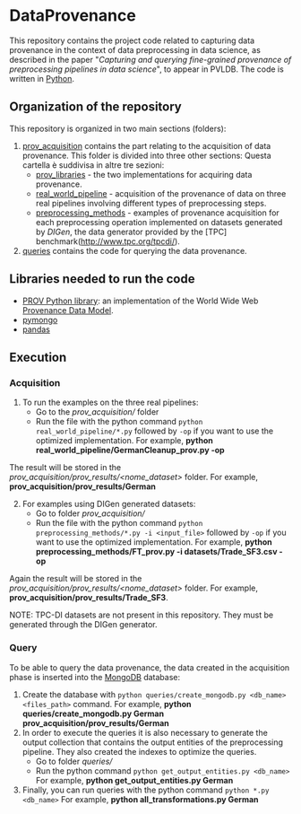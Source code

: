 # DataProvenance
This repository contains the project code related to capturing data provenance in the context of data preprocessing in data science, as described in the paper "*Capturing and querying fine-grained provenance of preprocessing pipelines in data science*", to appear in PVLDB. The code is written in [Python](https://www.python.org/).

## Organization of the repository
This repository is organized in two main sections (folders):
1. [prov_acquisition](prov_acquisition/) contains the part relating to the acquisition of data provenance. This folder is divided into three other sections: 
 Questa cartella è suddivisa in altre tre sezioni:
    * [prov_libraries](prov_acquisition/prov_libraries/) - the two implementations for acquiring data provenance.
    * [real_world_pipeline](prov_acquisition/real_world_pipeline/) - acquisition of the provenance of data on three real pipelines involving different types of preprocessing steps.
    * [preprocessing_methods](prov_acquisition/preprocessing_methods/) - 
    examples of provenance acquisition for each preprocessing operation implemented on datasets generated by *DIGen*, the data generator provided by the [TPC] benchmark(http://www.tpc.org/tpcdi/).
2. [queries](queries/) contains the code for querying the data provenance.

## Libraries needed to run the code

* [PROV Python library](https://pypi.org/project/prov/): 
an implementation of the World Wide Web [Provenance Data Model](https://www.w3.org/TR/prov-dm/).
* [pymongo](https://pymongo.readthedocs.io/en/stable/)
* [pandas](https://pandas.pydata.org/)

## Execution

### Acquisition
1. To run the examples on the three real pipelines: 
    * Go to the  *prov_acquisition/*  folder
    * Run the file with the python command `python real_world_pipeline/*.py` 
    followed by `-op` if you want to use the optimized implementation. For example, **python real_world_pipeline/GermanCleanup_prov.py -op**
    
    
The result will be stored in the *prov_acquisition/prov_results/<nome_dataset>* folder.
For example, **prov_acquisition/prov_results/German**

2. For examples using DIGen generated datasets: 
    * Go to folder  *prov_acquisition/* 
    * Run the file with the python command `python preprocessing_methods/*.py -i <input_file>` followed by `-op` if you want to use the optimized implementation. For example, **python preprocessing_methods/FT_prov.py -i datasets/Trade_SF3.csv -op**
    
Again the result will be stored in the *prov_acquisition/prov_results/<nome_dataset>* folder.
For example, **prov_acquisition/prov_results/Trade_SF3**.

NOTE: TPC-DI datasets are not present in this repository. They must be generated through the DIGen generator.


### Query
To be able to query the data provenance, the data created in the acquisition phase is inserted into the [MongoDB](https://www.mongodb.com/) database:
1. Create the database with `python queries/create_mongodb.py <db_name> <files_path>` command.
For example, **python queries/create_mongodb.py German prov_acquisition/prov_results/German**
2. In order to execute the queries it is also necessary to generate the output collection that contains the output entities of the preprocessing pipeline. They also created the indexes to optimize the queries.
      * Go to folder  *queries/*
      * Run the python command `python get_output_entities.py <db_name>`
      For example, **python get_output_entities.py German**
3. Finally, you can run queries with the python command `python *.py <db_name>`
      For example, **python all_transformations.py German**
      
